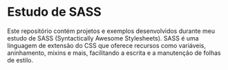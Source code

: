 # Estudo de SASS

Este repositório contém projetos e exemplos desenvolvidos durante meu estudo de SASS (Syntactically Awesome Stylesheets). SASS é uma linguagem de extensão do CSS que oferece recursos como variáveis, aninhamento, mixins e mais, facilitando a escrita e a manutenção de folhas de estilo.

